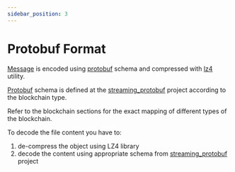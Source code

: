 ```yaml
---
sidebar_position: 3
---
```


# Protobuf Format

[Message](/docs/cloud/s3/messages) is encoded using [protobuf](https://protobuf.dev/) schema and compressed with
[lz4](https://github.com/lz4/lz4) utility.

[Protobuf](https://protobuf.dev/) schema is defined at the
[streaming_protobuf](https://github.com/bitquery/streaming_protobuf) project
according to the blockchain type.

Refer to the blockchain sections for the exact mapping of different types of the blockchain.

To decode the file content you have to:

1. de-compress the object using LZ4 library
2. decode the content using appropriate schema from [streaming_protobuf](https://github.com/bitquery/streaming_protobuf) project
